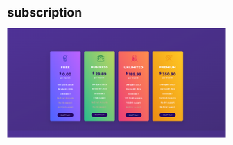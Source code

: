 # subscription

![alt text](https://raw.githubusercontent.com/trey-rosius/subscription/master/img/subscription.png)

